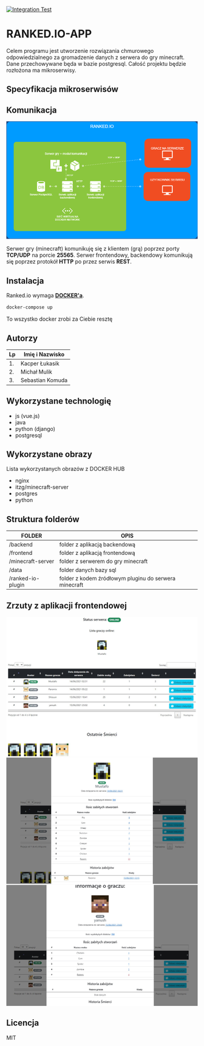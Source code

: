 [![Integration Test](https://github.com/zyeloni/ti-projekt/actions/workflows/main.yml/badge.svg?branch=main)](https://github.com/zyeloni/ti-projekt/actions/workflows/main.yml)

# RANKED.IO-APP

Celem programu jest utworzenie rozwiązania chmurowego odpowiedzialnego za gromadzenie danych z serwera do gry minecraft. Dane przechowywane będa w bazie postgresql.
Całość projektu będzie rozłożona ma mikroserwisy.

## Specyfikacja mikroserwisów

## Komunikacja

![Komunikacja](./docs/komunikacja.png)

Serwer gry (minecraft) komunikuję się z klientem (grą) poprzez porty **TCP/UDP** na porcie **25565**.
Serwer frontendowy, backendowy komunikują się poprzez protokół **HTTP** po przez serwis **REST**.

## Instalacja

Ranked.io wymaga **[DOCKER'a](https://www.docker.com/)**.

```sh
docker-compose up
```
To wszystko docker zrobi za Ciebie resztę

## Autorzy

| Lp | Imię i Nazwisko |
| ------ | ------ |
| 1. | Kacper Łukasik |
| 2. | Michał Mulik |
| 3. | Sebastian Komuda |

## Wykorzystane technologię

- js (vue.js)
- java
- python (django)
- postgresql

## Wykorzystane obrazy

Lista wykorzystanych obrazów z DOCKER HUB

- nginx
- itzg/minecraft-server
- postgres
- python

## Struktura folderów

| FOLDER | OPIS |
| ------ | ------ |
| /backend | folder z aplikacją backendową |
| /frontend | folder z aplikacją frontendową |
| /minecraft-server | folder z serwerem do gry minecraft |
| /data | folder danych bazy sql |
| /ranked-io-plugin | folder z kodem źródłowym pluginu do serwera minecraft |


## Zrzuty z aplikacji frontendowej

![SS1](./docs/ss1.jpg)
![SS2](./docs/ss2.jpg)
![SS3](./docs/ss3.jpg)

## Licencja

MIT
